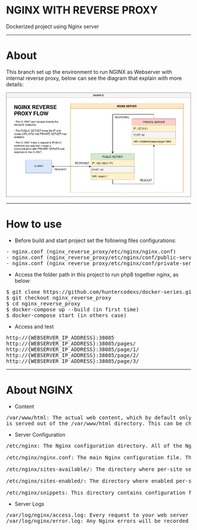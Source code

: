
# NGINX WITH REVERSE PROXY

Dockerized project using Nginx server

-----------------

# About

This branch set up the environment to run NGINX as Webserver with internal reverse proxy, below can see the diagram that 
explain with more details:

![img.png](nginx_reverse_proxy/files/media/NGINX-REVERSE-PROXY-SAMPLE.png)

-----------------

# How to use

- Before build and start project set the following files configurations:

<pre>
- nginx.conf (nginx_reverse_proxy/etc/nginx/nginx.conf)
- nginx.conf (nginx_reverse_proxy/etc/nginx/conf/public-server.conf)
- nginx.conf (nginx_reverse_proxy/etc/nginx/conf/private-server.conf)
</pre>

- Access the folder path in this project to run php8 together nginx, as below:

<pre>
$ git clone https://github.com/huntercodexs/docker-series.git .
$ git checkout nginx_reverse_proxy
$ cd nginx_reverse_proxy
$ docker-compose up --build (in first time)
$ docker-compose start (in others case)
</pre>

- Access and test

<pre>
http://{WEBSERVER_IP_ADDRESS}:38085
http://{WEBSERVER_IP_ADDRESS}:38085/pages/
http://{WEBSERVER_IP_ADDRESS}:38085/page/1/
http://{WEBSERVER_IP_ADDRESS}:38085/page/2/
http://{WEBSERVER_IP_ADDRESS}:38085/page/3/
</pre>

-----------------
# About NGINX

- Content
<pre>
/var/www/html: The actual web content, which by default only consists of the default Nginx page you saw earlier, 
is served out of the /var/www/html directory. This can be changed by altering Nginx configuration files.
</pre>

- Server Configuration
<pre>
/etc/nginx: The Nginx configuration directory. All of the Nginx configuration files reside here.

/etc/nginx/nginx.conf: The main Nginx configuration file. This can be modified to make changes to the Nginx global configuration.

/etc/nginx/sites-available/: The directory where per-site server blocks can be stored. Nginx will not use the configuration files found in this directory unless they are linked to the sites-enabled directory. Typically, all server block configuration is done in this directory, and then enabled by linking to the other directory.

/etc/nginx/sites-enabled/: The directory where enabled per-site server blocks are stored. Typically, these are created by linking to configuration files found in the sites-available directory.

/etc/nginx/snippets: This directory contains configuration fragments that can be included elsewhere in the Nginx configuration. Potentially repeatable configuration segments are good candidates for refactoring into snippets.
</pre>

- Server Logs
<pre>
/var/log/nginx/access.log: Every request to your web server is recorded in this log file unless Nginx is configured to do otherwise.
/var/log/nginx/error.log: Any Nginx errors will be recorded in this log.
</pre>
